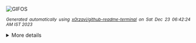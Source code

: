 <div align="justify">
<picture>
    <source media="(prefers-color-scheme: dark)" srcset="https://i.ibb.co/yXV6hWs/output-gif.gif">
    <source media="(prefers-color-scheme: light)" srcset="https://i.ibb.co/yXV6hWs/output-gif.gif">
    <img alt="GIFOS" src="https://i.ibb.co/yXV6hWs/output-gif.gif">
</picture>

<sub><i>Generated automatically using [x0rzavi/github-readme-terminal](https://github.com/x0rzavi/github-readme-terminal) on Sat Dec 23 06:42:24 AM IST 2023</i></sub>

<details>
<summary>More details</summary>

</details>
</div>

<!-- Image deletion URL: https://ibb.co/g36Svzg/76cb9e0ee478e7d2716d745c43c691b4 -->